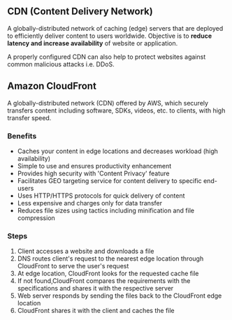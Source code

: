 ## CDN (Content Delivery Network)

A globally-distributed network of caching (edge) servers that are deployed to efficiently deliver content to users worldwide. Objective is to **reduce latency and increase availability** of website or application.

A properly configured CDN can also help to protect websites against common malicious attacks i.e. DDoS.

## Amazon CloudFront

A globally-distributed network (CDN) offered by AWS, which securely transfers content including software, SDKs, videos, etc. to clients, with high transfer speed.

### Benefits

- Caches your content in edge locations and decreases workload (high availability)
- Simple to use and ensures productivity enhancement
- Provides high security with 'Content Privacy' feature
- Facilitates GEO targeting service for content delivery to specific end-users
- Uses HTTP/HTTPS protocols for quick delivery of content
- Less expensive and charges only for data transfer
- Reduces file sizes using tactics including minification and file compression

### Steps

1. Client accesses a website and downloads a file
2. DNS routes client's request to the nearest edge location through CloudFront to serve the user's request
3. At edge location, CloudFront looks for the requested cache file
4. If not found,CloudFront compares the requirements with the specifications and shares it with the respective server
5. Web server responds by sending the files back to the CloudFront edge location
6. CloudFront shares it with the client and caches the file
